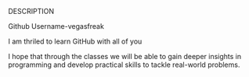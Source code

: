DESCRIPTION

Github Username-vegasfreak

I am thriled to learn GitHub with all of you

I hope that through the classes we will be able to gain deeper insights in programming and develop practical skills to tackle real-world problems.

